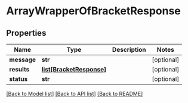 # ArrayWrapperOfBracketResponse

## Properties
Name | Type | Description | Notes
------------ | ------------- | ------------- | -------------
**message** | **str** |  | [optional] 
**results** | [**list[BracketResponse]**](BracketResponse.md) |  | [optional] 
**status** | **str** |  | [optional] 

[[Back to Model list]](../README.md#documentation-for-models) [[Back to API list]](../README.md#documentation-for-api-endpoints) [[Back to README]](../README.md)

